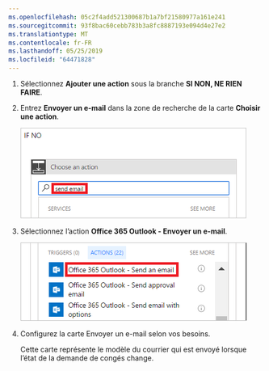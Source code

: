 ```yaml
---
ms.openlocfilehash: 05c2f4add521300687b1a7bf21580977a161e241
ms.sourcegitcommit: 93f8bac60cebb783b3a8fc8887193e094d4e27e2
ms.translationtype: MT
ms.contentlocale: fr-FR
ms.lasthandoff: 05/25/2019
ms.locfileid: "64471828"
---
```

1. Sélectionnez **Ajouter une action** sous la branche **SI NON, NE RIEN FAIRE**.
2. Entrez **Envoyer un e-mail** dans la zone de recherche de la carte **Choisir une action**.
   
    ![rechercher une action de messagerie](media/modern-approvals/search-send-email-no.png)
3. Sélectionnez l’action **Office 365 Outlook - Envoyer un e-mail**.
   
    ![sélectionner l’action Envoyer un e-mail](media/modern-approvals/select-send-email-no.png)
4. Configurez la carte Envoyer un e-mail selon vos besoins.
   
     Cette carte représente le modèle du courrier qui est envoyé lorsque l’état de la demande de congés change.

